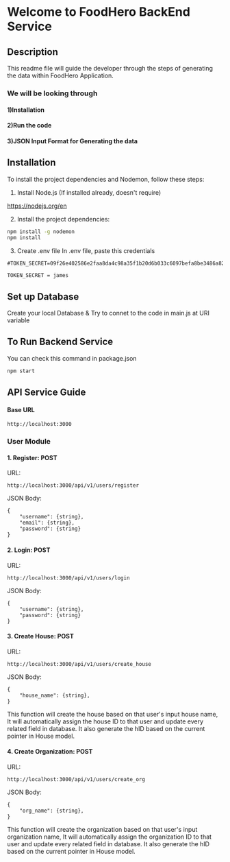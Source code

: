 # Welcome to FoodHero BackEnd Service

## Description
This readme file will guide the developer through the steps of generating the data within FoodHero Application. 

### We will be looking through 

#### 1)Installation

#### 2)Run the code

#### 3)JSON Input Format for Generating the data

## Installation
To install the project dependencies and Nodemon, follow these steps:

1. Install Node.js (If installed already, doesn't require) 

https://nodejs.org/en

2. Install the project dependencies:
   
```bash
npm install -g nodemon
npm install
```

3. Create .env file
In .env file, paste this credentials
```
#TOKEN_SECRET=09f26e402586e2faa8da4c98a35f1b20d6b033c6097befa8be3486a829587fe2f90a832bd3ff9d42710a4da095a2ce285b009f0c3730cd9b8e1af3eb84df6611

TOKEN_SECRET = james
```

## Set up Database
Create your local Database & Try to connet to the code in main.js at URI variable


## To Run Backend Service
You can check this command in package.json
```bash
npm start 
```

## API Service Guide

#### Base URL
```
http://localhost:3000
```

### User Module

#### 1. Register: POST
URL:
```
http://localhost:3000/api/v1/users/register
```

JSON Body:
```
{
    "username": {string},
    "email": {string},
    "password": {string}
}
```

#### 2. Login: POST
URL:
```
http://localhost:3000/api/v1/users/login
```

JSON Body:
```
{
    "username": {string},
    "password": {string}
}
```

#### 3. Create House: POST
URL:
```
http://localhost:3000/api/v1/users/create_house
```

JSON Body:
```
{
    "house_name": {string},
}
```

This function will create the house based on that user's input house name,
It will automatically assign the house ID to that user and update every related field in database.
It also generate the hID based on the current pointer in House model.

#### 4. Create Organization: POST
URL:
```
http://localhost:3000/api/v1/users/create_org
```

JSON Body:
```
{
    "org_name": {string},
}
```

This function will create the organization based on that user's input organization name,
It will automatically assign the organization ID to that user and update every related field in database.
It also generate the hID based on the current pointer in House model.







